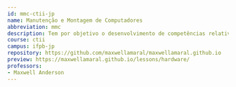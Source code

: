 ```yaml
---
id: mmc-ctii-jp
name: Manutenção e Montagem de Computadores
abbreviation: mmc
description: Tem por objetivo o desenvolvimento de competências relativas à montagem e configuração de computadores.
course: ctii
campus: ifpb-jp
repository: https://github.com/maxwellamaral/maxwellamaral.github.io
preview: https://maxwellamaral.github.io/lessons/hardware/
professors:
- Maxwell Anderson
---
```

